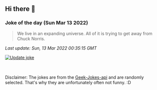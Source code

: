 ## Hi there 👋

### Joke of the day (Sun Mar 13 2022)
<!-- joke -->
>We live in an expanding universe. All of it is trying to get away from Chuck Norris.
<!-- /joke -->

*Last update: Sun, 13 Mar 2022 00:35:15 GMT*

[![Update joke](https://github.com/nclskfm/nclskfm/actions/workflows/joke.yml/badge.svg)](https://github.com/nclskfm/nclskfm/actions/workflows/joke.yml)

<br><br>
Disclaimer: The jokes are from the [Geek-Jokes-api](https://github.com/sameerkumar18/geek-joke-api) and are randomly selected. That's why they are unfortunately often not funny. :D
